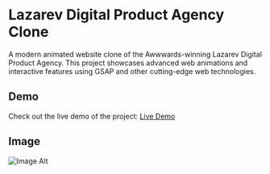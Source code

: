 # Lazarev Digital Product Agency Clone

A modern animated website clone of the Awwwards-winning Lazarev Digital Product Agency. This project showcases advanced web animations and interactive features using GSAP and other cutting-edge web technologies.

## Demo

Check out the live demo of the project: [Live Demo](https://mohit-kucheriya.github.io/Modern_Animated_Website_1/)

## Image
![Image Alt](https://github.com/Mohit-Kucheriya/Modern_Animated_Website_1/blob/c9da8cbea7c77b73dd1623753625808ce3c06d13/Lazarev1.png)
